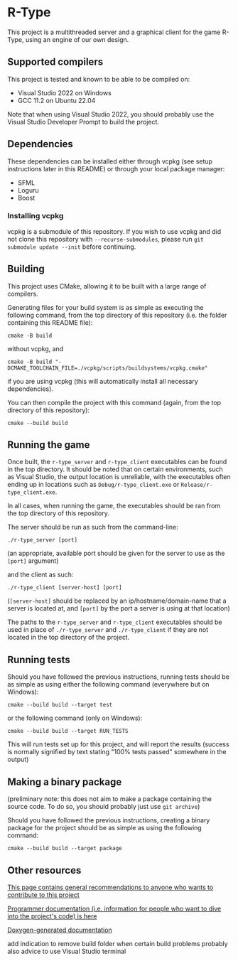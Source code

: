 # R-Type

This project is a multithreaded server and a graphical client for the game R-Type, using an engine of our own design.

## Supported compilers

This project is tested and known to be able to be compiled on:
- Visual Studio 2022 on Windows
- GCC 11.2 on Ubuntu 22.04

Note that when using Visual Studio 2022, you should probably use the Visual Studio Developer Prompt to build the project.

## Dependencies

These dependencies can be installed either through vcpkg (see setup instructions later in this README) or through your local package manager:

- SFML
- Loguru
- Boost

### Installing vcpkg

vcpkg is a submodule of this repository.
If you wish to use vcpkg and did not clone this repository with `--recurse-submodules`, please run `git submodule update --init` before continuing.

## Building

This project uses CMake, allowing it to be built with a large range of compilers.

Generating files for your build system is as simple as executing the following command, from the top directory of this repository (i.e. the folder containing this README file):

```
cmake -B build
```

without vcpkg, and

```
cmake -B build "-DCMAKE_TOOLCHAIN_FILE=./vcpkg/scripts/buildsystems/vcpkg.cmake"
```

if you are using vcpkg (this will automatically install all necessary dependencies).

You can then compile the project with this command (again, from the top directory of this repository):

```
cmake --build build
```

## Running the game

Once built, the `r-type_server` and `r-type_client` executables can be found in the top directory. It should be noted that on certain environments, such as Visual Studio, the output location is unreliable, with the executables often ending up in locations such as `Debug/r-type_client.exe` or `Release/r-type_client.exe`.

In all cases, when running the game, the executables should be ran from the top directory of this repository.

The server should be run as such from the command-line:

```
./r-type_server [port]
```

(an appropriate, available port should be given for the server to use as the `[port]` argument)

and the client as such:

```
./r-type_client [server-host] [port]
```

(`[server-host]` should be replaced by an ip/hostname/domain-name that a server is located at, and `[port]` by the port a server is using at that location)

The paths to the `r-type_server` and `r-type_client` executables should be used in place of `./r-type_server` and `./r-type_client` if they are not located in the top directory of the project.

## Running tests

Should you have followed the previous instructions, running tests should be as simple as using either the following command (everywhere but on Windows):

```
cmake --build build --target test
```

or the following command (only on Windows):

```
cmake --build build --target RUN_TESTS
```

This will run tests set up for this project, and will report the results (success is normally signified by text stating "100% tests passed" somewhere in the output)

## Making a binary package

(preliminary note: this does not aim to make a package containing the source code. To do so, you should probably just use `git archive`)

Should you have followed the previous instructions, creating a binary package for the project should be as simple as using the following command:

```
cmake --build build --target package
```

## Other resources

[This page contains general recommendations to anyone who wants to contribute to this project](./CONTRIBUTING.md)

[Programmer documentation (i.e. information for people who want to dive into the project's code) is here](./docs/INTRODUCTION.md)

[Doxygen-generated documentation](https://gabrielravier.github.io/epitech-rtype/)





add indication to remove build folder when certain build problems probably
also advice to use Visual Studio terminal
